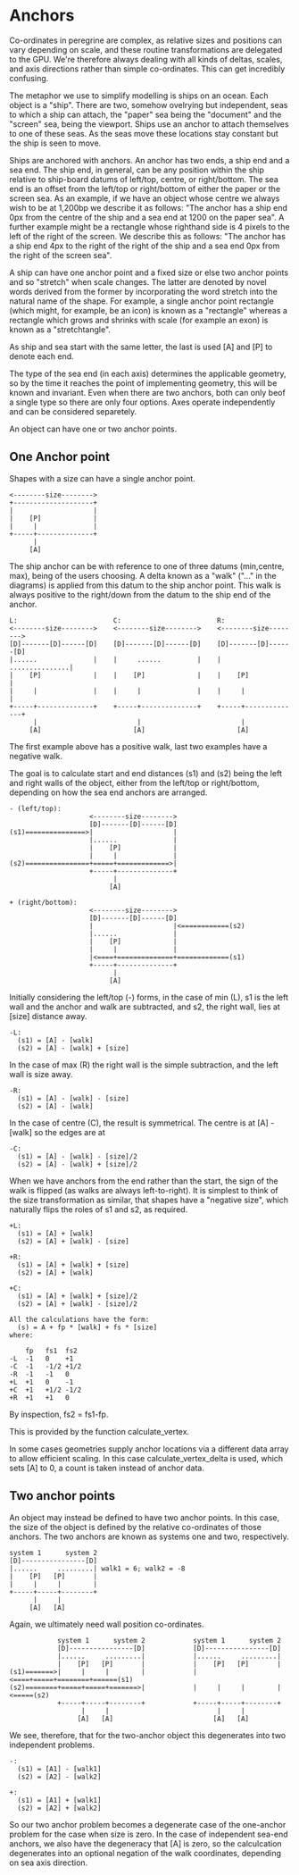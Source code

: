 # Anchors

Co-ordinates in peregrine are complex, as relative sizes and positions can vary depending on scale, and these routine transformations are delegated to the GPU. We're therefore always dealing with all kinds of deltas, scales, and axis directions rather than simple co-ordinates. This can get incredibly confusing.

The metaphor we use to simplify modelling is ships on an ocean. Each object is a "ship". There are two, somehow ovelrying but independent, seas to which a ship can attach, the "paper" sea being the "document" and the "screen" sea, being the viewport. Ships use an anchor to attach themselves to one of these seas. As the seas move these locations stay constant but the ship is seen to move.

Ships are anchored with anchors. An anchor has two ends, a ship end and a sea end. The ship end, in general, can be any position within the ship relative to ship-board datums of left/top, centre, or right/bottom. The sea end is an offset from the left/top or right/bottom of either the paper or the screen sea. As an example, if we have an object whose centre we always wish to be at 1,200bp we describe it as follows: "The anchor has a ship end 0px from the centre of the ship and a sea end at 1200 on the paper sea". A further example might be a rectangle whose righthand side is 4 pixels to the left of the right of the screen. We describe this as follows: "The anchor has a ship end 4px to the right of the right of the ship and a sea end 0px from the right of the screen sea".

A ship can have one anchor point and a fixed size or else two anchor points and so "stretch" when scale changes. The latter are denoted by novel words derived from the former by incorporating the word stretch into the natural name of the shape. For example, a single anchor point rectangle (which might, for example, be an icon) is known as a "rectangle" whereas a rectangle which grows and shrinks with scale (for example an exon) is known as a "stretchtangle".

As ship and sea start with the same letter, the last is used [A] and [P] to denote each end.

The type of the sea end (in each axis) determines the applicable geometry, so by the time it reaches the point of implementing geometry, this will be known and invariant. Even when there are two anchors, both can only beof a single type so there are only four options. Axes operate independently and can be considered separetely.

An object can have one or two anchor points.

## One Anchor point

Shapes with a size can have a single anchor point.

```
<--------size-------->
+--------------------+
|                    |
|    [P]             |
|     |              |
+-----+--------------+
      |
     [A]
```

The ship anchor can be with reference to one of three datums (min,centre, max), being of the users choosing. A delta known as a "walk" ("..." in the diagrams) is applied from this datum to the ship anchor point. This walk is always positive to the right/down from the datum to the ship end of the anchor.

```
L:                        C:                        R:
<--------size-------->    <--------size-------->    <--------size-------->
[D]-------[D]------[D]    [D]-------[D]------[D]    [D]-------[D]------[D]
|......              |    |     ......         |    |     ...............|
|    [P]             |    |    [P]             |    |    [P]             |
|     |              |    |     |              |    |     |              |
+-----+--------------+    +-----+--------------+    +-----+--------------+
      |                         |                         |
     [A]                       [A]                       [A]
```

The first example above has a positive walk, last two examples have a negative walk.

The goal is to calculate start and end distances (s1) and (s2) being the left and right walls of the object, either from the left/top or right/bottom, depending on how the sea end anchors are arranged.

```
- (left/top):
                    <--------size--------> 
                    [D]-------[D]------[D]
(s1)===============>|                    |
                    |......              |
                    |    [P]             |
                    |     |              |
(s2)================+=====+=============>|
                    +-----+--------------+
                          |               
                         [A]              

+ (right/bottom):
                    <--------size--------> 
                    [D]-------[D]------[D]
                    |                    |<============(s2)
                    |......              |
                    |    [P]             |
                    |     |              |
                    |<====+==============+=============(s1)
                    +-----+--------------+
                          |               
                         [A]              
```

Initially considering the left/top (-) forms, in the case of min (L), s1 is the left wall and the anchor and walk are subtracted, and s2, the right wall, lies at [size] distance away.

```
-L:
  (s1) = [A] - [walk]
  (s2) = [A] - [walk] + [size]
```

In the case of max (R) the right wall is the simple subtraction, and the left wall is size away.

```
-R:
  (s1) = [A] - [walk] - [size]
  (s2) = [A] - [walk]
```

In the case of centre (C), the result is symmetrical. The centre is at [A] - [walk] so the edges are at

```
-C:
  (s1) = [A] - [walk] - [size]/2
  (s2) = [A] - [walk] + [size]/2
```

When we have anchors from the end rather than the start, the sign of the walk is flipped (as walks are always left-to-right). It is simplest to think of the size transformation as similar, that shapes have a "negative size", which naturally flips the roles of s1 and s2, as required.

```
+L:
  (s1) = [A] + [walk]
  (s2) = [A] + [walk] - [size]

+R:
  (s1) = [A] + [walk] + [size]
  (s2) = [A] + [walk]

+C:
  (s1) = [A] + [walk] + [size]/2
  (s2) = [A] + [walk] - [size]/2

All the calculations have the form:
  (s) = A + fp * [walk] + fs * [size]
where:

    fp   fs1  fs2
-L  -1   0    +1 
-C  -1   -1/2 +1/2
-R  -1   -1   0
+L  +1   0    -1
+C  +1   +1/2 -1/2
+R  +1   +1   0
```
By inspection, fs2 = fs1-fp.

This is provided by the function calculate_vertex.

In some cases geometries supply anchor locations via a different data array to allow efficient scaling. In this case calculate_vertex_delta is used, which sets [A] to 0, a count is taken instead of anchor data.

## Two anchor points

An object may instead be defined to have two anchor points. In this case, the size of the object is defined by the relative co-ordinates of those anchors. The two anchors are known as systems one and two, respectively.

```
system 1      system 2
[D]----------------[D]
|......     .........| walk1 = 6; walk2 = -8
|    [P]   [P]       |
|     |     |        |
+-----+-----+--------+
      |     |
     [A]   [A]
```

Again, we ultimately need wall position co-ordinates.

```
            system 1      system 2            system 1      system 2
            [D]----------------[D]            [D]----------------[D]
            |......     .........|            |......     .........|
            |    [P]   [P]       |            |    [P]   [P]       |
(s1)=======>|     |     |        |            |<====+=====+========+======(s1)
(s2)========+=====+=====+=======>|            |     |     |        |<=====(s2)
            +-----+-----+--------+            +-----+-----+--------+
                  |     |                           |     |
                 [A]   [A]                         [A]   [A]
```

We see, therefore, that for the two-anchor object this degenerates into two independent problems.

```
-:
  (s1) = [A1] - [walk1]
  (s2) = [A2] - [walk2]

+:
  (s1) = [A1] + [walk1]
  (s2) = [A2] + [walk2]
```

So our two anchor problem becomes a degenerate case of the one-anchor problem for the case when size is zero. In the case of independent sea-end anchors, we also have the degeneracy that [A] is zero, so the calculcation degenerates into an optional negation of the walk coordinates, depending on sea axis direction.
